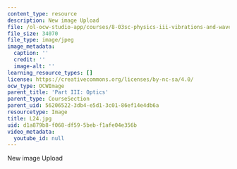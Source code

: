 ```yaml
---
content_type: resource
description: New image Upload
file: /ol-ocw-studio-app/courses/8-03sc-physics-iii-vibrations-and-waves-fall-2016/d1a879b8f068df595bebf1afe04e356b_L24.jpg
file_size: 34070
file_type: image/jpeg
image_metadata:
  caption: ''
  credit: ''
  image-alt: ''
learning_resource_types: []
license: https://creativecommons.org/licenses/by-nc-sa/4.0/
ocw_type: OCWImage
parent_title: 'Part III: Optics'
parent_type: CourseSection
parent_uid: 56206522-3db4-e5d1-3c01-86ef14e4db6a
resourcetype: Image
title: L24.jpg
uid: d1a879b8-f068-df59-5beb-f1afe04e356b
video_metadata:
  youtube_id: null
---
```

New image Upload